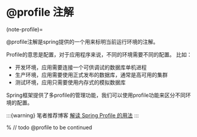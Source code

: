 # @profile 注解

(note-profile)=

@profile注解是spring提供的一个用来标明当前运行环境的注解。

Profile的意思是配置，对于应用程序来说，不同的环境需要不同的配置。
比如：

- 开发环境，应用需要连接一个可供调试的数据库单机进程
- 生产环境，应用需要使用正式发布的数据库，通常是高可用的集群
- 测试环境，应用只需要使用内存式的模拟数据库

Spring框架提供了多profile的管理功能，我们可以使用profile功能来区分不同环境的配置。

:::{warning}
笔者推荐博客 [解读 Spring Profile 的用法](https://www.cnblogs.com/huahua-test/p/11576907.html)
:::

% // todo @profile to be continued
